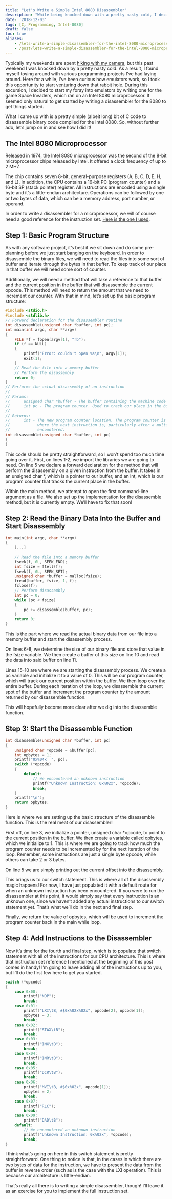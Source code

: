 ```yaml
---
title: "Let's Write a Simple Intel 8080 Disassembler"
description: "While being knocked down with a pretty nasty cold, I decided to start taking a stab at writing an emulator for the Intel 8080 microprocessor. The first step to doing this was coming up with a disassembler for the 8080's architecture. Here's a really simple way we could go about implementing such a thing."
date: '2018-12-03'
tags: [C, Programming, Intel-8080]
draft: false
toc: true
aliases:
    - /lets-write-a-simple-disassembler-for-the-intel-8080-microprocessor
    - /post/lets-write-a-simple-disassembler-for-the-intel-8080-microprocessor
---
```


Typically my weekends are spent [hiking with my camera](https://serialphotog.com/), but this past weekend I was knocked down by a pretty nasty cold. As a result, I found myself toying around with various programming projects I’ve had laying around. Here for a while, I’ve been curious how emulators work, so I took this opportunity to start venturing down that rabbit hole. During this excursion, I decided to start my foray into emulators by writing one for the game Space Invaders, which ran on an Intel 8080 microprocessor. It seemed only natural to get started by writing a disassembler for the 8080 to get things started.

What I came up with is a pretty simple (albeit long) bit of C code to disassemble binary code compiled for the Intel 8080. So, without further ado, let’s jump on in and see how I did it!

<!--more-->

## The Intel 8080 Microprocessor

Released in 1974, the Intel 8080 microprocessor was the second of the 8-bit microprocessor chips released by Intel. It offered a clock frequency of up to 2 MHZ.

The chip contains seven 8-bit, general-purpose registers (A, B, C, D, E, H, and L). In addition, the CPU contains a 16-bit PC (program counter) and a 16-bit SP (stack pointer) register. All instructions are encoded using a single byte and it’s a little-endian architecture. Operations can be followed by one or two bytes of data, which can be a memory address, port number, or operand.

In order to write a disassembler for a microprocessor, we will of course need a good reference for the instruction set. [Here is the one I used](https://pastraiser.com/cpu/i8080/i8080_opcodes.html).

## Step 1: Basic Program Structure

As with any software project, it’s best if we sit down and do some pre-planning before we just start banging on the keyboard. In order to disassemble the binary files, we will need to read the files into some sort of buffer and iterate through the bytes in that buffer. To keep track of our place in that buffer we will need some sort of counter.

Additionally, we will need a method that will take a reference to that buffer and the current position in the buffer that will disassemble the current opcode. This method will need to return the amount that we need to increment our counter. With that in mind, let’s set up the basic program structure:

```c
#include <stdio.h>
#include <stdlib.h>
// Forward declaration for the disassembler routine
int disassemble(unsigned char *buffer, int pc);
int main(int argc, char **argv) 
{
    FILE *f = fopen(argv[1], "rb");
    if (f == NULL)
    {
        printf("Error: couldn't open %s\n", argv[1]);
        exit(1);
    }
    // Read the file into a memory buffer
    // Perform the disassembly
    return 0;
}
// Performs the actual disassembly of an instruction
//
// Params:
//      unsigned char *buffer - The buffer containing the machine code
//      int pc - The program counter. Used to track our place in the buffer
//
// Returns:
//      int - The new program counter location. The program counter is incremented to track
//            where the next instruction is, particularly after a multi-byte instruction is
//            encountered.
int disassemble(unsigned char *buffer, int pc)
{
}
```

This code should be pretty straightforward, so I won’t spend too much time going over it. First, on lines 1-2, we import the libraries we are going to need. On line 5 we declare a forward declaration for the method that will perform the disassembly on a given instruction from the buffer. It takes in an unsigned char *, which is a pointer to our buffer, and an int, which is our program counter that tracks the current place in the buffer.

Within the main method, we attempt to open the first command-line argument as a file. We also set up the implementation for the disassemble method, but it is currently empty. We’ll have to fix that soon!

## Step 2: Read the Binary Data Into the Buffer and Start Disassembly

```c
int main(int argc, char **argv)
{
    [...]
    
    // Read the file into a memory buffer
    fseek(f, 0L, SEEK_END);
    int fsize = ftell(f);
    fseek(f, 0L, SEEK_SET);
    unsigned char *buffer = malloc(fsize);
    fread(buffer, fsize, 1, f);
    fclose(f);
    // Perform disassembly
    int pc = 0;
    while (pc < fsize)
    {
        pc += disassemble(buffer, pc);
    }
    return 0;
}
```

This is the part where we read the actual binary data from our file into a memory buffer and start the disassembly process.

On lines 6-8, we determine the size of our binary file and store that value in the fsize variable. We then create a buffer of this size on line 10 and read the data into said buffer on line 11.

Lines 15-10 are where we are starting the disassembly process. We create a pc variable and initialize it to a value of 0. This will be our program counter, which will track our current position within the buffer. We then loop over the entire buffer. During each iteration of the loop, we disassemble the current spot of the buffer and increment the program counter by the amount returned by our disassemble function.

This will hopefully become more clear after we dig into the disassemble function.

## Step 3: Start the Disassemble Function

```c
int disassemble(unsigned char *buffer, int pc)
{
    unsigned char *opcode = &buffer[pc];
    int opbytes = 1;
    printf("0x%04x  ", pc);
    switch (*opcode)
    {
        default:
            // We encountered an unknown instruction
            printf("Unknown Instruction: 0x%02x", *opcode);
            break;
    }
    printf("\n");
    return opbytes;
}
```

Here is where we are setting up the basic structure of the disassemble function. This is the real meat of our disassembler!

First off, on line 3, we initialize a pointer, unsigned char *opcode, to point to the current position in the buffer. We then create a variable called opbytes, which we initialize to 1. This is where we are going to track how much the program counter needs to be incremented by for the next iteration of the loop. Remember, some instructions are just a single byte opcode, while others can take 2 or 3 bytes.

On line 5 we are simply printing out the current offset into the disassembly.

This brings us to our switch statement. This is where all of the disassembly magic happens! For now, I have just populated it with a default route for when an unknown instruction has been encountered. If you were to run the disassembler at this point, it would simply say that every instruction is an unknown one, since we haven’t added any actual instructions to our switch statement yet. That’s what we’ll do in the next and final step.

Finally, we return the value of opbytes, which will be used to increment the program counter back in the main while loop.

## Step 4: Add Instructions to the Disassembler

Now it’s time for the fourth and final step, which is to populate that switch statement with all of the instructions for our CPU architecture. This is where that instruction set reference I mentioned at the beginning of this post comes in handy! I’m going to leave adding all of the instructions up to you, but I’ll do the first few here to get you started.

```c
switch (*opcode)
{
    case 0x00:
        printf("NOP");
        break;
    case 0x01:
        printf("LXI\tB, #$0x%02x%02x", opcode[2], opcode[1]);
        opbytes = 3;
        break;
    case 0x02:
        printf("STAX\tB");
        break;
    case 0x03:
        printf("INX\tB");
        break;
    case 0x04:
        printf("INR\tB");
        break;
    case 0x05:
        printf("DCR\tB");
        break;
    case 0x06:
        printf("MVI\tB, #$0x%02x", opcode[1]);
        opbytes = 2;
        break;
    case 0x07:
        printf("RLC");
        break;
    case 0x09:
        printf("DAD\tB");
    default:
        // We encountered an unknown instruction
        printf("Unknown Instruction: 0x%02x", *opcode);
        break;
}
```

I think what’s going on here in this switch statement is pretty straightforward. One thing to notice is that, in the cases in which there are two bytes of data for the instruction, we have to present the data from the buffer in reverse order (such as is the case with the LXI operation). This is because our architecture is little-endian.

That’s really all there is to writing a simple disassembler, though! I’ll leave it as an exercise for you to implement the full instruction set.